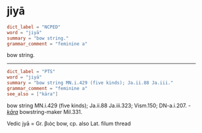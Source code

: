 # jiyā

``` toml
dict_label = "NCPED"
word = "jiyā"
summary = "bow string."
grammar_comment = "feminine a"
```

bow string.

--------------------

``` toml
dict_label = "PTS"
word = "jiyā"
summary = "bow string MN.i.429 (five kinds); Ja.ii.88 Ja.iii."
grammar_comment = "feminine a"
see_also = ["kāra"]
```

bow string MN.i.429 (five kinds); Ja.ii.88 Ja.iii.323; Vism.150; DN\-a.i.207. *\-[kāra](kāra.md)* bowstring\-maker Mil.331.

Vedic jyā = Gr. βιός bow, cp. also Lat. filum thread

